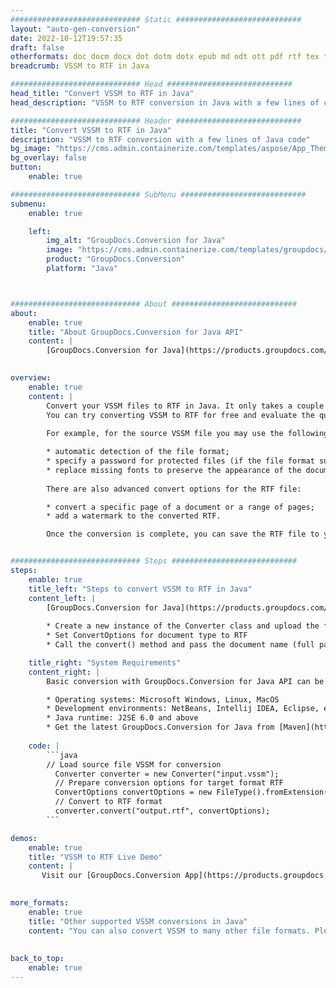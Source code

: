 ```yaml
---
############################# Static ############################
layout: "auto-gen-conversion"
date: 2022-10-12T19:57:35
draft: false
otherformats: doc docm docx dot dotm dotx epub md odt ott pdf rtf tex txt vdx vsdm vsdx vssm vssx vstm vstx vsx vtx xps
breadcrumb: VSSM to RTF in Java

############################# Head ############################
head_title: "Convert VSSM to RTF in Java"
head_description: "VSSM to RTF conversion in Java with a few lines of code. Convert over 160 file formats using the GroupDocs document conversion API for Java"

############################# Header ############################
title: "Convert VSSM to RTF in Java"
description: "VSSM to RTF conversion with a few lines of Java code"
bg_image: "https://cms.admin.containerize.com/templates/aspose/App_Themes/V3/images/bg/header1.png"
bg_overlay: false
button:
    enable: true

############################# SubMenu ############################
submenu:
    enable: true

    left:
        img_alt: "GroupDocs.Conversion for Java"
        image: "https://cms.admin.containerize.com/templates/groupdocs/images/product-logos/90x90-noborder/groupdocs-conversion-java.png"
        product: "GroupDocs.Conversion"
        platform: "Java"



############################# About ############################
about:
    enable: true
    title: "About GroupDocs.Conversion for Java API"
    content: |
        [GroupDocs.Conversion for Java](https://products.groupdocs.com/conversion/java/) is an advanced file format conversion API for converting between popular image and document formats such as Microsoft Office, OpenDocument, PDF, HTML, email, CAD. and much more with just a few lines of code. The native API automatically detects the formats of the original documents and offers many options for customizing the converted documents. Along with the function of extracting information from a document, it also supports caching of the conversion results to the local disk by default. However, any type of cache storage can be supported by implementing the appropriate interfaces - Amazon S3, Dropbox, Google Drive, Windows Azure, Reddis, or any others.
    

overview:
    enable: true
    content: |
        Convert your VSSM files to RTF in Java. It only takes a couple of lines of Java code on any platform of your choice, such as Windows, Linux, macOS.
        You can try converting VSSM to RTF for free and evaluate the quality of the conversion results. Along with simple file conversion scripts, you can try more sophisticated options for loading the VSSM source file and storing the RTF output. 
        
        For example, for the source VSSM file you may use the following load options:

        * automatic detection of the file format;
        * specify a password for protected files (if the file format supports it);
        * replace missing fonts to preserve the appearance of the document.
        
        There are also advanced convert options for the RTF file:

        * convert a specific page of a document or a range of pages;
        * add a watermark to the converted RTF.

        Once the conversion is complete, you can save the RTF file to your local file path or to any third party storage such as FTP, Amazon S3, Google Drive, Dropbox etc. Please note - to convert VSSM to RTF, you do not need to install any additional software, such as MS Office, Open Office, Adobe Acrobat Reader etc.


############################# Steps ############################
steps:
    enable: true
    title_left: "Steps to convert VSSM to RTF in Java"
    content_left: |
        [GroupDocs.Conversion for Java](https://products.groupdocs.com/conversion/java/) allows developers to easily convert VSSM file to RTF with a few lines of code.
        
        * Create a new instance of the Converter class and upload the file VSSM with the full path
        * Set ConvertOptions for document type to RTF
        * Call the convert() method and pass the document name (full path) and format (RTF) as a parameter

    title_right: "System Requirements"
    content_right: |
        Basic conversion with GroupDocs.Conversion for Java API can be done with just a few lines of code. Our APIs are supported on all major platforms and operating systems. Before executing the code below, make sure you have the following prerequisites installed on your system.

        * Operating systems: Microsoft Windows, Linux, MacOS
        * Development environments: NetBeans, Intellij IDEA, Eclipse, etc.
        * Java runtime: J2SE 6.0 and above
        * Get the latest GroupDocs.Conversion for Java from [Maven](https://repository.groupdocs.com/webapp/#/artifacts/browse/tree/General/repo/com/groupdocs/groupdocs-conversion)
         
    code: |
        ```java    
        // Load source file VSSM for conversion
          Converter converter = new Converter("input.vssm");
          // Prepare conversion options for target format RTF
          ConvertOptions convertOptions = new FileType().fromExtension("rtf").getConvertOptions();
          // Convert to RTF format
          converter.convert("output.rtf", convertOptions);
        ```

demos:
    enable: true
    title: "VSSM to RTF Live Demo"
    content: |
       Visit our [GroupDocs.Conversion App](https://products.groupdocs.app/conversion/family) website and try VSSM to RTF conversion now. The free demo has the following benefits
          

more_formats:
    enable: true
    title: "Other supported VSSM conversions in Java"
    content: "You can also convert VSSM to many other file formats. Please see the list below."
       
       
back_to_top:
    enable: true
---
```

